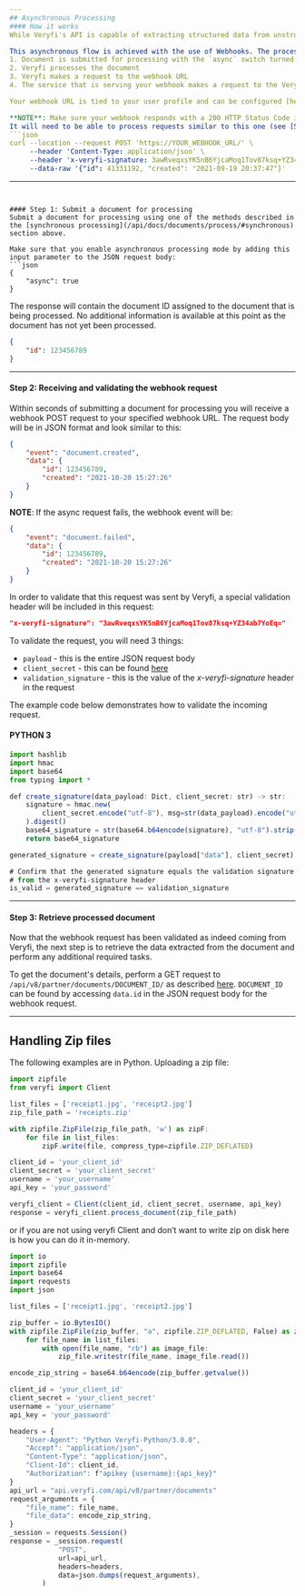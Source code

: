 ```yaml
---
## Asynchronous Processing
#### How it works
While Veryfi's API is capable of extracting structured data from unstructured documents in just seconds, there are use cases for separating the collection of documents from the backend business logic that processes the data extracted from these documents.

This asynchronous flow is achieved with the use of Webhooks. The process works like this:
1. Document is submitted for processing with the `async` switch turned on
2. Veryfi processes the document
3. Veryfi makes a request to the webhook URL
4. The service that is serving your webhook makes a request to the Veryfi API to get the processed document's details and performs any required tasks

Your webhook URL is tied to your user profile and can be configured [here](/api/settings/keys/#webhook).

**NOTE**: Make sure your webhook responds with a 200 HTTP Status Code in a timely manner (under 10 seconds).
It will need to be able to process requests similar to this one (see [Step]() 2 below for more details):
```json
curl --location --request POST 'https://YOUR_WEBHOOK_URL/' \
     --header 'Content-Type: application/json' \
     --header 'x-veryfi-signature: 3awRveqxsYK5nB6YjcaMoq1Tov87ksq+YZ34ab7YoEq=' \
     --data-raw '{"id": 41331192, "created": "2021-09-19 20:37:47"}'
```
---
```


#### Step 1: Submit a document for processing
Submit a document for processing using one of the methods described in the [synchronous processing](/api/docs/documents/process/#synchronous) section above.

Make sure that you enable asynchronous processing mode by adding this input parameter to the JSON request body:
```json
{
    "async": true
}
```
The response will contain the document ID assigned to the document that is being processed. No additional information is available at this point as the document has not yet been processed.
```json
{
    "id": 123456789
}
```
---
#### Step 2: Receiving and validating the webhook request
Within seconds of submitting a document for processing you will receive a webhook POST request to your specified webhook URL. The request body will be in JSON format and look similar to this:
```json
{
    "event": "document.created",
    "data": {
        "id": 123456789,
        "created": "2021-10-20 15:27:26"
    }
}
```
**NOTE**: If the async request fails, the webhook event will be:
```json
{
    "event": "document.failed",
    "data": {
        "id": 123456789,
        "created": "2021-10-20 15:27:26"
    }
}
```
In order to validate that this request was sent by Veryfi, a special validation header will be included in this request:
```json
"x-veryfi-signature": "3awRveqxsYK5nB6YjcaMoq1Tov87ksq+YZ34ab7YoEq="
```
To validate the request, you will need 3 things:

- `payload` - this is the entire JSON request body
- `client_secret` - this can be found [here](/api/settings/keys/)
- `validation_signature` - this is the value of the *x-veryfi-signature* header in the request

The example code below demonstrates how to validate the incoming request.
#### PYTHON 3
```js
import hashlib
import hmac
import base64
from typing import *

def create_signature(data_payload: Dict, client_secret: str) -> str:
    signature = hmac.new(
        client_secret.encode("utf-8"), msg=str(data_payload).encode("utf-8"), digestmod=hashlib.sha256
    ).digest()
    base64_signature = str(base64.b64encode(signature), "utf-8").strip()
    return base64_signature

generated_signature = create_signature(payload["data"], client_secret)

# Confirm that the generated signature equals the validation signature
# from the x-veryfi-signature header
is_valid = generated_signature == validation_signature
```
---
#### Step 3: Retrieve processed document
Now that the webhook request has been validated as indeed coming from Veryfi, the next step is to retrieve the data extracted from the document and perform any additional required tasks.

To get the document's details, perform a GET request to `/api/v8/partner/documents/DOCUMENT_ID/` as described [here](/dashboard/#getone). `DOCUMENT_ID` can be found by accessing `data.id` in the JSON request body for the webhook request.

---
## Handling Zip files
The following examples are in Python. Uploading a zip file:
```js
import zipfile
from veryfi import Client

list_files = ['receipt1.jpg', 'receipt2.jpg']
zip_file_path = 'receipts.zip'

with zipfile.ZipFile(zip_file_path, 'w') as zipF:
    for file in list_files:
        zipF.write(file, compress_type=zipfile.ZIP_DEFLATED)

client_id = 'your_client_id'
client_secret = 'your_client_secret'
username = 'your_username'
api_key = 'your_password'

veryfi_client = Client(client_id, client_secret, username, api_key)
response = veryfi_client.process_document(zip_file_path)
```
or if you are not using veryfi Client and don’t want to write zip on disk here is how you can do it in-memory.
```js
import io
import zipfile
import base64
import requests
import json

list_files = ['receipt1.jpg', 'receipt2.jpg']

zip_buffer = io.BytesIO()
with zipfile.ZipFile(zip_buffer, "a", zipfile.ZIP_DEFLATED, False) as zip_file:
    for file_name in list_files:
        with open(file_name, "rb") as image_file:
            zip_file.writestr(file_name, image_file.read())

encode_zip_string = base64.b64encode(zip_buffer.getvalue())

client_id = 'your_client_id'
client_secret = 'your_client_secret'
username = 'your_username'
api_key = 'your_password'

headers = {
    "User-Agent": "Python Veryfi-Python/3.0.0",
    "Accept": "application/json",
    "Content-Type": "application/json",
    "Client-Id": client_id,
    "Authorization": f"apikey {username}:{api_key}"
}
api_url = "api.veryfi.com/api/v8/partner/documents"
request_arguments = {
    "file_name": file_name,
    "file_data": encode_zip_string,
}
_session = requests.Session()
response = _session.request(
            "POST",
            url=api_url,
            headers=headers,
            data=json.dumps(request_arguments),
        )
```